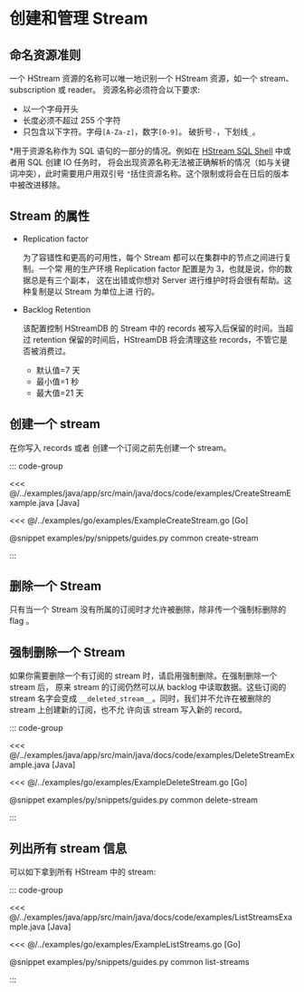 # 创建和管理 Stream

## 命名资源准则

一个 HStream 资源的名称可以唯一地识别一个 HStream 资源，如一个 stream、 subscription 或 reader。
资源名称必须符合以下要求:

- 以一个字母开头
- 长度必须不超过 255 个字符
- 只包含以下字符。字母`[A-Za-z]`，数字`[0-9]`。
  破折号`-`，下划线`_`。

\*用于资源名称作为 SQL 语句的一部分的情况。例如在 [HStream SQL Shell](../../reference/cli.md#hstream-sql) 中或者用 SQL 创建 IO 任务时，
将会出现资源名称无法被正确解析的情况（如与关键词冲突），此时需要用户用双引号 `"`括住资源名称。这个限制或将会在日后的版本中被改进移除。

## Stream 的属性

- Replication factor

  为了容错性和更高的可用性，每个 Stream 都可以在集群中的节点之间进行复制。一个常
  用的生产环境 Replication factor 配置是为 3，也就是说，你的数据总是有三个副本，
  这在出错或你想对 Server 进行维护时将会很有帮助。这种复制是以 Stream 为单位上进
  行的。

- Backlog Retention

  该配置控制 HStreamDB 的 Stream 中的 records 被写入后保留的时间。当超过
  retention 保留的时间后，HStreamDB 将会清理这些 records，不管它是否被消费过。

  - 默认值=7 天
  - 最小值=1 秒
  - 最大值=21 天

## 创建一个 stream

在你写入 records 或者 创建一个订阅之前先创建一个 stream。

::: code-group

<<< @/../examples/java/app/src/main/java/docs/code/examples/CreateStreamExample.java [Java]

<<< @/../examples/go/examples/ExampleCreateStream.go [Go]

@snippet examples/py/snippets/guides.py common create-stream

:::

## 删除一个 Stream

只有当一个 Stream 没有所属的订阅时才允许被删除，除非传一个强制标删除的 flag 。

## 强制删除一个 Stream

如果你需要删除一个有订阅的 stream 时，请启用强制删除。在强制删除一个 stream 后，
原来 stream 的订阅仍然可以从 backlog 中读取数据。这些订阅的 stream 名字会变成
`__deleted_stream__`。同时，我们并不允许在被删除的 stream 上创建新的订阅，也不允
许向该 stream 写入新的 record。

::: code-group

<<< @/../examples/java/app/src/main/java/docs/code/examples/DeleteStreamExample.java [Java]

<<< @/../examples/go/examples/ExampleDeleteStream.go [Go]

@snippet examples/py/snippets/guides.py common delete-stream

:::

## 列出所有 stream 信息

可以如下拿到所有 HStream 中的 stream:

::: code-group

<<< @/../examples/java/app/src/main/java/docs/code/examples/ListStreamsExample.java [Java]

<<< @/../examples/go/examples/ExampleListStreams.go [Go]

@snippet examples/py/snippets/guides.py common list-streams

:::

